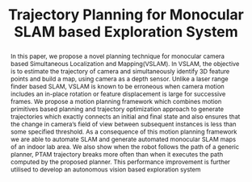 ---
layout: project-page-new
title: "Trajectory Planning for Monocular SLAM based Exploration System"
authors:
  - name: Sarthak Upadhyay
    sup: #
  - name: Ayush Dewan
    sup: #
  - name: Arun Kumar Singh
    sup: #
  - name: Madhava Krishna
    sup: #
affiliations:
  - name: IIIT Hyderabad, India
    link: https://robotics.iiit.ac.in
    sup: #
permalink: publications/2015/Upadhyay_Trajectory-Planning
abstract: "In this paper, we propose a novel planning technique for monocular camera based Simultaneous Localization and Mapping(VSLAM). In VSLAM, the objective is to estimate the
trajectory of camera and simultaneously identify 3D feature points and build a map, using camera as a depth sensor. Unlike a laser range finder based SLAM, VSLAM is known to be erroneous when camera motion includes an in-place rotation or feature displacement is large for successive frames. We
propose a motion planning framework which combines motion primitives based planning and trajectory optimization approach to generate trajectories which exactly connects an initial and final state and also ensures that the change in camera’s field of view between subsequent instances is less
than some specified threshold. As a consequence of this motion planning framework we are able to automate SLAM and generate automated monocular SLAM maps of an indoor lab area. We also show when the robot follows the path of a generic planner, PTAM trajectory breaks more often
than when it executes the path computed by the proposed planner. This performance improvement is further utilised to develop an autonomous vision based exploration system"
paper: https://robotics.iiit.ac.in/uploads/Main/Publications/Sarthak_etal_AIR_15.pdf
# iframe: https://www.youtube.com/embed/jhjskX4FQwA

---